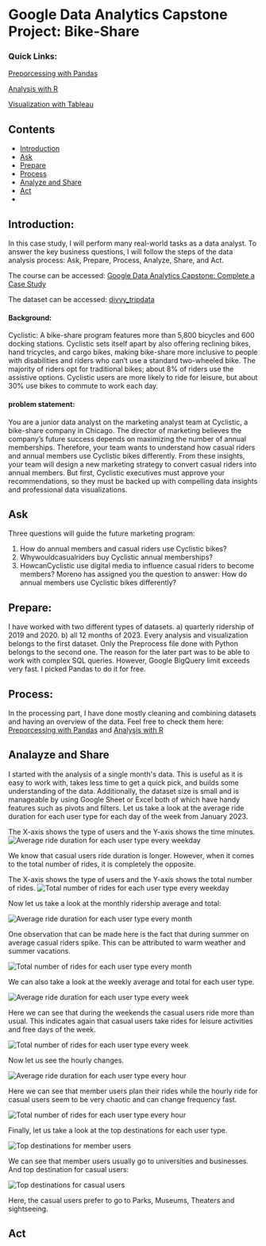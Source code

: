 # Google Data Analytics Capstone Project: Bike-Share
### Quick Links:

[Preporcessing with Pandas](https://github.com/Najeeb1/Google_Capston_Project/blob/main/process.ipynb)

[Analysis with R](https://a1104c4c2c6842deb059c153deafd12e.app.posit.cloud/file_show?path=%2Fcloud%2Fproject%2FBike_Rideship_Analysis.html)

[Visualization with Tableau](https://public.tableau.com/app/profile/najeebullah.hussaini/viz/BikeRidershipAnalysisQ19Q20/Bike_Ridership_Analysis)


## Contents
- [Introduction](#Introduction)
- [Ask](#Ask)
- [Prepare](#Prepare)
- [Process](#Process)
- [Analyze and Share](#Analayze-and-Share)
- [Act](#Act)
- 

## Introduction: 
In this case study, I will perform many real-world tasks as a data analyst. To answer the key business questions, I will follow the steps of the data analysis process: Ask, Prepare, Process, Analyze, Share, and Act.

The course can be accessed: [Google Data Analytics Capstone: Complete a Case Study](https://www.coursera.org/learn/google-data-analytics-capstone)


The dataset can be accessed: [divvy_tripdata](https://divvy-tripdata.s3.amazonaws.com/index.html) 

#### Background: 
Cyclistic: A bike-share program features more than 5,800 bicycles and 600 docking stations. Cyclistic sets itself apart by also offering reclining bikes, hand tricycles, and cargo bikes, making bike-share more inclusive to people with disabilities and riders who can’t use a standard two-wheeled bike. The majority of riders opt for traditional bikes; about 8% of riders use the assistive options. Cyclistic users are more likely to ride for leisure, but about 30% use bikes to commute to work each day.

#### problem statement: 
You are a junior data analyst on the marketing analyst team at Cyclistic, a bike-share company in Chicago. The director of marketing believes the company’s future success depends on maximizing the number of annual memberships. Therefore, your team wants to understand how casual riders and annual members use Cyclistic bikes differently. From these insights, your team will design a new marketing strategy to convert casual riders into annual members. But first, Cyclistic executives must approve your recommendations, so they must be backed up with compelling data insights and professional data visualizations.

## Ask
Three questions will guide the future marketing program: 

1. How do annual members and casual riders use Cyclistic bikes?
2. Whywouldcasualriders buy Cyclistic annual memberships?
3. HowcanCyclistic use digital media to influence casual riders to become members? Moreno has assigned you the question to answer: How do annual members use Cyclistic bikes differently?

## Prepare: 

I have worked with two different types of datasets. a) quarterly ridership of 2019 and 2020. b) all 12 months of 2023. 
Every analysis and visualization belongs to the first dataset. Only the Preprocess file done with Python belongs to the second one. 
The reason for the later part was to be able to work with complex SQL queries. However, Google BigQuery limit exceeds very fast. 
I picked Pandas to do it for free. 

## Process: 
In the processing part, I have done mostly cleaning and combining datasets and having an overview of the data. Feel free to check them here: 
[Preporcessing with Pandas](https://github.com/Najeeb1/Google_Capston_Project/blob/main/process.ipynb) and 
[Analysis with R](https://a1104c4c2c6842deb059c153deafd12e.app.posit.cloud/file_show?path=%2Fcloud%2Fproject%2FBike_Rideship_Analysis.html)

## Analayze and Share
I started with the analysis of a single month's data. This is useful as it is easy to work with, takes less time to get a quick pick, and builds some understanding of the data. 
Additionally, the dataset size is small and is manageable by using Google Sheet or Excel both of which have handy features such as pivots and filters. Let us take a look at the average ride duration for each user type for each day of the week from January 2023. 

The X-axis shows the type of users and the Y-axis shows the time minutes. 
![Average ride duration for each user type every weekday](https://github.com/Najeeb1/Google_Capston_Project/blob/main/images/chart1.png)

We know that casual users ride duration is longer. However, when it comes to the total number of rides, it is completely the opposite. 

The X-axis shows the type of users and the Y-axis shows the total number of rides. 
![Total number of rides for each user type every weekday](https://github.com/Najeeb1/Google_Capston_Project/blob/main/images/chart3.png)


Now let us take a look at the monthly ridership average and total: 

![Average ride duration for each user type every month](https://github.com/Najeeb1/Google_Capston_Project/blob/main/images/mavg.png)

One observation that can be made here is the fact that during summer on average casual riders spike. This can be attributed to warm weather and summer vacations. 

![Total number of rides for each user type every month](https://github.com/Najeeb1/Google_Capston_Project/blob/main/images/mtotal.png)

We can also take a look at the weekly average and total for each user type. 

![Average ride duration for each user type every week](https://github.com/Najeeb1/Google_Capston_Project/blob/main/images/wavg.png)

Here we can see that during the weekends the casual users ride more than usual. This indicates again that casual users take rides for leisure activities and free days of the week. 

![Total number of rides for each user type every week](https://github.com/Najeeb1/Google_Capston_Project/blob/main/images/wtotal.png)

Now let us see the hourly changes. 

![Average ride duration for each user type every hour](https://github.com/Najeeb1/Google_Capston_Project/blob/main/images/havg.png)

Here we can see that member users plan their rides while the hourly ride for casual users seem to be very chaotic and can change frequency fast. 

![Total number of rides for each user type every hour](https://github.com/Najeeb1/Google_Capston_Project/blob/main/images/htotal.png)

Finally, let us take a look at the top destinations for each user type. 

![Top destinations for member users](https://github.com/Najeeb1/Google_Capston_Project/blob/main/images/mdest.png)

We can see that member users usually go to universities and businesses.  
And top destination for casual users: 

![Top destinations for casual users](https://github.com/Najeeb1/Google_Capston_Project/blob/main/images/cdest.png)

Here, the casual users prefer to go to Parks, Museums, Theaters and sightseeing. 

## Act


